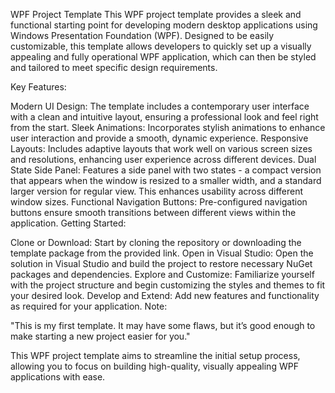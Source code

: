 WPF Project Template
This WPF project template provides a sleek and functional starting point for developing modern desktop applications using Windows Presentation Foundation (WPF). Designed to be easily customizable, this template allows developers to quickly set up a visually appealing and fully operational WPF application, which can then be styled and tailored to meet specific design requirements.

Key Features:

Modern UI Design: The template includes a contemporary user interface with a clean and intuitive layout, ensuring a professional look and feel right from the start.
Sleek Animations: Incorporates stylish animations to enhance user interaction and provide a smooth, dynamic experience.
Responsive Layouts: Includes adaptive layouts that work well on various screen sizes and resolutions, enhancing user experience across different devices.
Dual State Side Panel: Features a side panel with two states - a compact version that appears when the window is resized to a smaller width, and a standard larger version for regular view. This enhances usability across different window sizes.
Functional Navigation Buttons: Pre-configured navigation buttons ensure smooth transitions between different views within the application.
Getting Started:

Clone or Download: Start by cloning the repository or downloading the template package from the provided link.
Open in Visual Studio: Open the solution in Visual Studio and build the project to restore necessary NuGet packages and dependencies.
Explore and Customize: Familiarize yourself with the project structure and begin customizing the styles and themes to fit your desired look.
Develop and Extend: Add new features and functionality as required for your application.
Note:

"This is my first template. It may have some flaws, but it’s good enough to make starting a new project easier for you."

This WPF project template aims to streamline the initial setup process, allowing you to focus on building high-quality, visually appealing WPF applications with ease.
